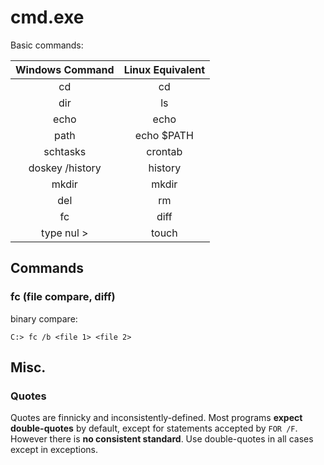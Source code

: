 # cmd.exe
Basic commands:

|     Windows Command     |     Linux Equivalent     |
|:-----------------------:|:------------------------:|
| cd                      | cd                       |
| dir                     | ls                       |
| echo                    | echo                     |
| path                    | echo $PATH               |
| schtasks                | crontab                  |
| doskey /history         | history                  |
| mkdir                   | mkdir                    |
| del                     | rm                       |
| fc                      | diff                     |
| type nul > <file>       | touch <file>             |

## Commands

### fc (file compare, diff)

binary compare:
```
C:> fc /b <file 1> <file 2>
```

## Misc.

### Quotes

Quotes are finnicky and inconsistently-defined. Most programs **expect double-quotes** by default, except for statements accepted by `FOR /F`. However there is **no consistent standard**. Use double-quotes in all cases except in exceptions. 

